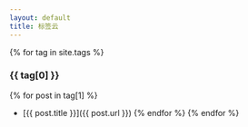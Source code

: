 ```yaml
---
layout: default
title: 标签云
---
```

{% for tag in site.tags %}
### {{ tag[0] }}
  {% for post in tag[1] %}
  - [{{ post.title }}]({{ post.url }})
  {% endfor %}
{% endfor %}
